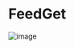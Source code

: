 # FeedGet

![image](https://user-images.githubusercontent.com/74268252/166290847-f27b34c2-4681-4513-bbfb-067e233ffaa9.png)
